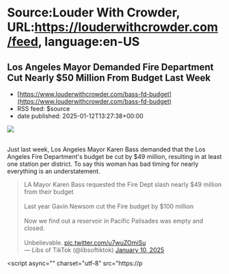 # Source:Louder With Crowder, URL:https://louderwithcrowder.com/feed, language:en-US

## Los Angeles Mayor Demanded Fire Department Cut Nearly $50 Million From Budget Last Week
 - [https://www.louderwithcrowder.com/bass-fd-budget](https://www.louderwithcrowder.com/bass-fd-budget)
 - RSS feed: $source
 - date published: 2025-01-12T13:27:38+00:00

<img src="https://www.louderwithcrowder.com/media-library/image.webp?id=55557195&width=1200&height=400&coordinates=0%2C142%2C0%2C143"/><br/><br/><p>Just last week, Los Angeles Mayor Karen Bass demanded that the Los Angeles Fire Department's budget be cut by $49 million, resulting in at least one station per district. To say this woman has bad timing for nearly everything is an understatement.</p><div class="rm-embed embed-media"><blockquote class="twitter-tweet">LA Mayor Karen Bass requested the Fire Dept slash nearly $49 million from their budget<br/><br/>Last year Gavin Newsom cut the Fire budget by $100 million<br/><br/>Now we find out a reservoir in Pacific Palisades was empty and closed.<br/><br/>Unbelievable. <a href="https://t.co/u7wuZOmiSu">pic.twitter.com/u7wuZOmiSu</a><br/>— Libs of TikTok (@libsoftiktok) <a href="https://twitter.com/libsoftiktok/status/1877802047740727579?ref_src=twsrc%5Etfw">January 10, 2025</a></blockquote> <script async="" charset="utf-8" src="https://p


